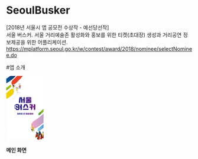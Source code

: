 # SeoulBusker
[2018년 서울시 앱 공모전 수상작 - 예선당선작] \
서울 버스커. 서울 거리예술존 활성화와 홍보를 위한 티켓(초대장) 생성과 거리공연 정보제공을 위한 어플리케이션. https://mplatform.seoul.go.kr/w/contest/award/2018/nominee/selectNominee.do


#앱 소개

<img width="20%" src="./images/busker_splash.png"> 

__메인 화면__
